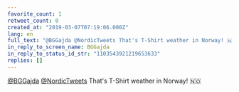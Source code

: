 ```yaml
---
favorite_count: 1
retweet_count: 0
created_at: "2019-03-07T07:19:06.000Z"
lang: en
full_text: "@BGGajda @NordicTweets That's T-Shirt weather in Norway! 🇳🇴"
in_reply_to_screen_name: BGGajda
in_reply_to_status_id_str: "1103543921219653633"
replies: []
---
```


[@BGGajda](https://twitter.com/BGGajda)
[@NordicTweets](https://twitter.com/NordicTweets) That's T-Shirt weather in
Norway! 🇳🇴
